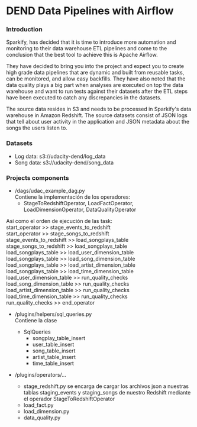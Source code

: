 # DEND Data Pipelines with Airflow

### Introduction
Sparkify, has decided that it is time to introduce more automation and monitoring to their data warehouse ETL pipelines and come to the conclusion that the best tool to achieve this is Apache Airflow.

They have decided to bring you into the project and expect you to create high grade data pipelines that are dynamic and built from reusable tasks, can be monitored, and allow easy backfills. They have also noted that the data quality plays a big part when analyses are executed on top the data warehouse and want to run tests against their datasets after the ETL steps have been executed to catch any discrepancies in the datasets.

The source data resides in S3 and needs to be processed in Sparkify's data warehouse in Amazon Redshift. The source datasets consist of JSON logs that tell about user activity in the application and JSON metadata about the songs the users listen to.

### Datasets
* Log data: s3://udacity-dend/log_data
* Song data: s3://udacity-dend/song_data

### Projects components
* /dags/udac_example_dag.py  
Contiene la implementación de los operadores:  
  - StageToRedshiftOperator, LoadFactOperator, LoadDimensionOperator, DataQualityOperator  

Así como el orden de ejecución de las task:  
start_operator >> stage_events_to_redshift  
start_operator >> stage_songs_to_redshift  
stage_events_to_redshift >> load_songplays_table  
stage_songs_to_redshift >> load_songplays_table  
load_songplays_table >> load_user_dimension_table  
load_songplays_table >> load_song_dimension_table  
load_songplays_table >> load_artist_dimension_table  
load_songplays_table >> load_time_dimension_table  
load_user_dimension_table >> run_quality_checks  
load_song_dimension_table >> run_quality_checks  
load_artist_dimension_table >> run_quality_checks  
load_time_dimension_table >> run_quality_checks  
run_quality_checks >> end_operator  

* /plugins/helpers/sql_queries.py  
Contiene la clase 
  - SqlQueries 
    - songplay_table_insert
    - user_table_insert
    - song_table_insert
    - artist_table_insert
    - time_table_insert

* /plugins/operators/...
  * stage_redshift.py
    se encarga de cargar los archivos json a nuestras tablas staging_events y staging_songs de nuestro Redshift mediante el operador StageToRedshiftOperator
  * load_fact.py
  * load_dimension.py
  * data_quality.py
